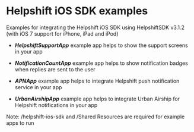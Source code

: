 Helpshift iOS SDK examples
=========================

Examples for integrating the Helpshift iOS SDK using HelpshiftSDK v3.1.2
(with iOS 7 support for iPhone, iPad and iPod)

* ***HelpshiftSupportApp*** example app helps to show the support screens in your app

* ***NotificationCountApp*** example app helps to show notification badges when replies are sent to the user

* ***APNApp*** example app helps to integrate Helpshift push notification service in your app

* ***UrbanAirshipApp*** example app helps to integrate Urban Airship for Helpshift notifications in your app


Note: /helpshift-ios-sdk and /Shared Resources are required for example apps to run

